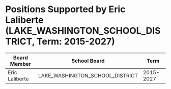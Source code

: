 # Positions Supported by Eric Laliberte (LAKE_WASHINGTON_SCHOOL_DISTRICT, Term: 2015-2027)

| Board Member | School Board | Term |
|--------------|--------------|------|
| Eric Laliberte | LAKE_WASHINGTON_SCHOOL_DISTRICT | 2015-2027 |

